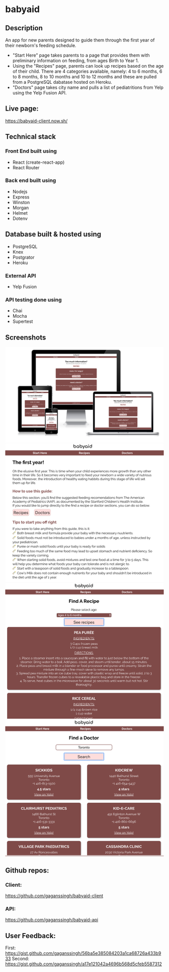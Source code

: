 # babyaid

## Description
An app for new parents designed to guide them through the first year of their newborn's feeding schedule.
- "Start Here" page takes parents to a page that provides them with preliminary information on feeding, from ages Birth to Year 1.
- Using the "Recipes" page, parents can look up recipes based on the age of their child. There are 4 categories available, namely: 4 to 6 months, 6 to 8 months, 8 to 10 months and 10 to 12 months and these are pulled from a PostgreSQL dabatase hosted on Heroku. 
- "Doctors" page takes city name and pulls a list of pediatritions from Yelp using the Yelp Fusion API.

## Live page:
https://babyaid-client.now.sh/

## Technical stack
### Front End built using
- React (create-react-app)
- React Router

### Back end built using
- Nodejs
- Express
- Winston
- Morgan
- Helmet
- Dotenv

## Database built & hosted using
- PostgreSQL
- Knex
- Postgrator
- Heroku

### External API
- Yelp Fusion

### API testing done using
- Chai
- Mocha
- Supertest

## Screenshots
![Homepage](src/images/01-HomePage.png)
![StartHere](src/images/02-StartHere.png)
![Recipes](src/images/03-Recipes.png)
![Doctors](src/images/04-Doctors.png)

## Github repos:
### Client:
https://github.com/gaganssingh/babyaid-client

### API:
https://github.com/gaganssingh/babyaid-api


## User Feedback:
First: https://gist.github.com/gaganssingh/56ba5e385084203a1ca68726a433b933
Second: https://gist.github.com/gaganssingh/a17e121042a4696b568d5cfeb5587312
